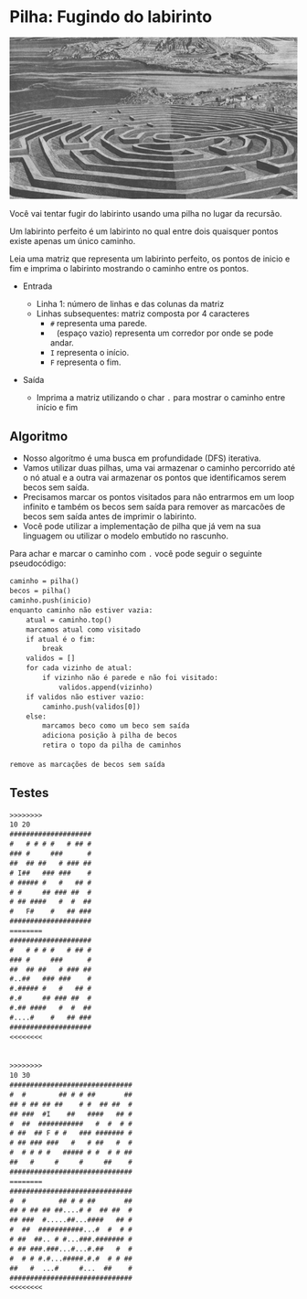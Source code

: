 # Pilha: Fugindo do labirinto

![_](cover.jpg)

Você vai tentar fugir do labirinto usando uma pilha no lugar da recursão.

Um labirinto perfeito é um labirinto no qual entre dois quaisquer pontos existe apenas um único caminho.

Leia uma matriz que representa um labirinto perfeito, os pontos de inicio e fim e imprima o labirinto mostrando o caminho entre os pontos.

- Entrada

  - Linha 1: número de linhas e das colunas da matriz
  - Linhas subsequentes: matriz composta por 4 caracteres
    - `#` representa uma parede.
    - ` ` (espaço vazio) representa um corredor por onde se pode andar.
    - `I` representa o início.
    - `F` representa o fim.

- Saída
  - Imprima a matriz utilizando o char `.` para mostrar o caminho entre início e fim

## Algoritmo

- Nosso algorítmo é uma busca em profundidade (DFS) iterativa.
- Vamos utilizar duas pilhas, uma vai armazenar o caminho percorrido até o nó atual e a outra vai armazenar os pontos que identificamos serem becos sem saída.
- Precisamos marcar os pontos visitados para não entrarmos em um loop infinito e também os becos sem saída para remover as marcacões de becos sem saída antes de imprimir o labirinto.
- Você pode utilizar a implementação de pilha que já vem na sua linguagem ou utilizar o modelo embutido no rascunho.

Para achar e marcar o caminho com `.` você pode seguir o seguinte pseudocódigo:

```txt
caminho = pilha()
becos = pilha()
caminho.push(inicio)
enquanto caminho não estiver vazia:
    atual = caminho.top()
    marcamos atual como visitado
    if atual é o fim:
        break
    validos = []
    for cada vizinho de atual:
        if vizinho não é parede e não foi visitado:
            validos.append(vizinho)
    if validos não estiver vazio:
        caminho.push(validos[0])
    else:
        marcamos beco como um beco sem saída
        adiciona posição à pilha de becos
        retira o topo da pilha de caminhos

remove as marcações de becos sem saída
```

## Testes

```txt
>>>>>>>>
10 20
####################
#   # # # #   # ## #
### #     ###      #
##  ## ##   # ### ##
# I##   ### ###    #
# ##### #   #   ## #
# #     ## ### ##  #
# ## ####   #  #  ##
#   F#    #   ## ###
####################
========
####################
#   # # # #   # ## #
### #     ###      #
##  ## ##   # ### ##
#..##   ### ###    #
#.##### #   #   ## #
#.#     ## ### ##  #
#.## ####   #  #  ##
#....#    #   ## ###
####################
<<<<<<<<


>>>>>>>>
10 30
##############################
#  #        ## # # ##       ##
## # ## ## ##    # #  ## ##  #
## ###  #I    ##   ####   ## #
#  ##  ###########   #  #  # #
# ##  ## F # #   ### ####### #
# ## ### ###   #   # ##   #  #
#  # # # #   ##### # #  # # ##
##   #     #     #     ##    #
##############################
========
##############################
#  #        ## # # ##       ##
## # ## ## ##....# #  ## ##  #
## ###  #.....##...####   ## #
#  ##  ###########...#  #  # #
# ##  ##.. # #...###.####### #
# ## ###.###...#...#.##   #  #
#  # # #.#...#####.#.#  # # ##
##   #  ...#     #...  ##    #
##############################
<<<<<<<<
```
